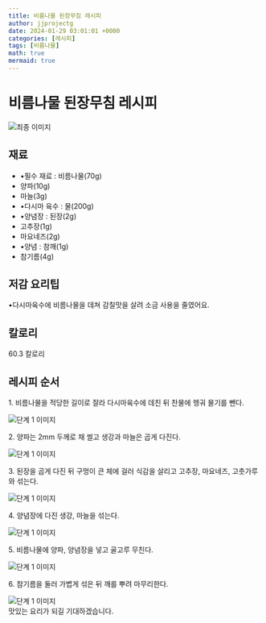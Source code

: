 ```yaml
---
title: 비름나물 된장무침 레시피
author: jjprojectg
date: 2024-01-29 03:01:01 +0000
categories: [레시피]
tags: [비름나물]
math: true
mermaid: true
---
```

<meta name="og:type" content="website"/>
<meta charset="UTF-8"/>
<div class="header">
  <h1>비름나물 된장무침 레시피</h1>
</div>

<div class="container my-4">
  <div class="row">
    <div class="col-12 col-md-6">
      <div class="recipe-image">
        <img src="http://www.foodsafetykorea.go.kr/uploadimg/20230309/20230309032656_1678343216209.jpg" class="step-image" alt="최종 이미지"/>
      </div>
    </div>
    <div class="col-12 col-md-6">
      <div class="ingredients">
        <h2>재료</h2>
        <ul class="card">
          <li> •필수 재료 : 비름나물(70g) </li>
          <li>  양파(10g) </li>
          <li>  마늘(3g) </li>
          <li> •다시마 육수 : 물(200g) </li>
          <li> •양념장 :  된장(2g) </li>
          <li>  고추장(1g) </li>
          <li>  마요네즈(2g) </li>
          <li> •양념 : 참깨(1g) </li>
          <li>  참기름(4g) </li>
</ul>
      </div>
    </div>
    <div class="col-12 col-md-6">
      <div class="ingredients">
        <h2>저감 요리팁</h2>
        <div class="card"> 
          <p>
            •다시마육수에 비름나물을 데쳐 감칠맛을 살려 소금 사용을 줄였어요.
          </p>
        </div>
      </div>
      <div class="ingredients">
        <h2>칼로리</h2>
        <div class="card"> 
          <p>
            60.3 칼로리
          </p>
        </div>
      </div>
    </div>
  </div>

  <h2 class="my-4">레시피 순서</h2>
  <div class="card recipe-card">
    <div class="card-body recipe-step">
      <p class="card-text step-description">1. 비름나물을 적당한 길이로 잘라 다시마육수에 데친 뒤 찬물에 헹궈 물기를 뺀다.</p>
      <img src="http://www.foodsafetykorea.go.kr/uploadimg/20230309/20230309032736_1678343256363.jpg" alt="단계 1 이미지" class="step-image"/>
    </div>
  </div>
  <div class="card recipe-card">
    <div class="card-body recipe-step">
      <p class="card-text step-description">2. 양파는 2mm 두께로 채 썰고 생강과 마늘은 곱게 다진다.</p>
      <img src="http://www.foodsafetykorea.go.kr/uploadimg/20230309/20230309032751_1678343271103.jpg" alt="단계 1 이미지" class="step-image"/>
    </div>
  </div>
  <div class="card recipe-card">
    <div class="card-body recipe-step">
      <p class="card-text step-description">3. 된장을 곱게 다진 뒤 구멍이 큰 체에 걸러 식감을 살리고 고추장, 마요네즈, 고춧가루와 섞는다.</p>
      <img src="http://www.foodsafetykorea.go.kr/uploadimg/20230309/20230309032806_1678343286733.jpg" alt="단계 1 이미지" class="step-image"/>
    </div>
  </div>
  <div class="card recipe-card">
    <div class="card-body recipe-step">
      <p class="card-text step-description">4. 양념장에 다진 생강, 마늘을 섞는다.</p>
      <img src="http://www.foodsafetykorea.go.kr/uploadimg/20230309/20230309032820_1678343300854.jpg" alt="단계 1 이미지" class="step-image"/>
    </div>
  </div>
  <div class="card recipe-card">
    <div class="card-body recipe-step">
      <p class="card-text step-description">5. 비름나물에 양파, 양념장을 넣고 골고루 무친다.</p>
      <img src="http://www.foodsafetykorea.go.kr/uploadimg/20230309/20230309032834_1678343314937.jpg" alt="단계 1 이미지" class="step-image"/>
    </div>
  </div>
  <div class="card recipe-card">
    <div class="card-body recipe-step">
      <p class="card-text step-description">6. 참기름을 둘러 가볍게 섞은 뒤 깨를 뿌려 마무리한다.</p>
      <img src="http://www.foodsafetykorea.go.kr/uploadimg/20230309/20230309032849_1678343329507.jpg" alt="단계 1 이미지" class="step-image"/>
    </div>
  </div>

</div>
맛있는 요리가 되길 기대하겠습니다.
